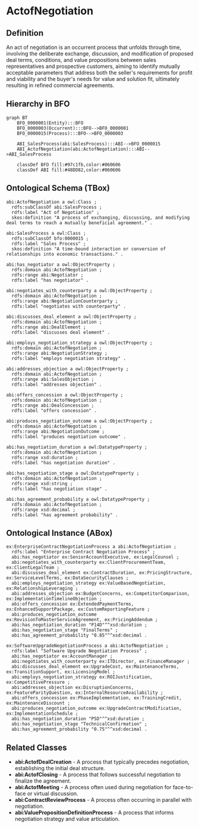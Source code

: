 # ActofNegotiation

## Definition
An act of negotiation is an occurrent process that unfolds through time, involving the deliberate exchange, discussion, and modification of proposed deal terms, conditions, and value propositions between sales representatives and prospective customers, aiming to identify mutually acceptable parameters that address both the seller's requirements for profit and viability and the buyer's needs for value and solution fit, ultimately resulting in refined commercial agreements.

## Hierarchy in BFO
```mermaid
graph BT
    BFO_0000001(Entity):::BFO
    BFO_0000003(Occurrent):::BFO-->BFO_0000001
    BFO_0000015(Process):::BFO-->BFO_0000003
    
    ABI_SalesProcess(abi:SalesProcess):::ABI-->BFO_0000015
    ABI_ActofNegotiation(abi:ActofNegotiation):::ABI-->ABI_SalesProcess
    
    classDef BFO fill:#97c1fb,color:#060606
    classDef ABI fill:#48DD82,color:#060606
```

## Ontological Schema (TBox)
```turtle
abi:ActofNegotiation a owl:Class ;
  rdfs:subClassOf abi:SalesProcess ;
  rdfs:label "Act of Negotiation" ;
  skos:definition "A process of exchanging, discussing, and modifying deal terms to reach a mutually beneficial agreement." .

abi:SalesProcess a owl:Class ;
  rdfs:subClassOf bfo:0000015 ;
  rdfs:label "Sales Process" ;
  skos:definition "A time-bound interaction or conversion of relationships into economic transactions." .

abi:has_negotiator a owl:ObjectProperty ;
  rdfs:domain abi:ActofNegotiation ;
  rdfs:range abi:Negotiator ;
  rdfs:label "has negotiator" .

abi:negotiates_with_counterparty a owl:ObjectProperty ;
  rdfs:domain abi:ActofNegotiation ;
  rdfs:range abi:NegotiationCounterparty ;
  rdfs:label "negotiates with counterparty" .

abi:discusses_deal_element a owl:ObjectProperty ;
  rdfs:domain abi:ActofNegotiation ;
  rdfs:range abi:DealElement ;
  rdfs:label "discusses deal element" .

abi:employs_negotiation_strategy a owl:ObjectProperty ;
  rdfs:domain abi:ActofNegotiation ;
  rdfs:range abi:NegotiationStrategy ;
  rdfs:label "employs negotiation strategy" .

abi:addresses_objection a owl:ObjectProperty ;
  rdfs:domain abi:ActofNegotiation ;
  rdfs:range abi:SalesObjection ;
  rdfs:label "addresses objection" .

abi:offers_concession a owl:ObjectProperty ;
  rdfs:domain abi:ActofNegotiation ;
  rdfs:range abi:DealConcession ;
  rdfs:label "offers concession" .

abi:produces_negotiation_outcome a owl:ObjectProperty ;
  rdfs:domain abi:ActofNegotiation ;
  rdfs:range abi:NegotiationOutcome ;
  rdfs:label "produces negotiation outcome" .

abi:has_negotiation_duration a owl:DatatypeProperty ;
  rdfs:domain abi:ActofNegotiation ;
  rdfs:range xsd:duration ;
  rdfs:label "has negotiation duration" .

abi:has_negotiation_stage a owl:DatatypeProperty ;
  rdfs:domain abi:ActofNegotiation ;
  rdfs:range xsd:string ;
  rdfs:label "has negotiation stage" .

abi:has_agreement_probability a owl:DatatypeProperty ;
  rdfs:domain abi:ActofNegotiation ;
  rdfs:range xsd:decimal ;
  rdfs:label "has agreement probability" .
```

## Ontological Instance (ABox)
```turtle
ex:EnterpriseContractNegotiationProcess a abi:ActofNegotiation ;
  rdfs:label "Enterprise Contract Negotiation Process" ;
  abi:has_negotiator ex:SeniorAccountExecutive, ex:LegalCounsel ;
  abi:negotiates_with_counterparty ex:ClientProcurementTeam, ex:ClientLegalTeam ;
  abi:discusses_deal_element ex:ContractDuration, ex:PricingStructure, ex:ServiceLevelTerms, ex:DataSecurityClauses ;
  abi:employs_negotiation_strategy ex:ValueBasedNegotiation, ex:RelationshipLeveraging ;
  abi:addresses_objection ex:BudgetConcerns, ex:CompetitorComparison, ex:ImplementationTimelineObjection ;
  abi:offers_concession ex:ExtendedPaymentTerms, ex:EnhancedSupportPackage, ex:CustomReportingFeature ;
  abi:produces_negotiation_outcome ex:RevisionToMasterServiceAgreement, ex:PricingAddendum ;
  abi:has_negotiation_duration "P14D"^^xsd:duration ;
  abi:has_negotiation_stage "FinalTerms" ;
  abi:has_agreement_probability "0.85"^^xsd:decimal .

ex:SoftwareUpgradeNegotiationProcess a abi:ActofNegotiation ;
  rdfs:label "Software Upgrade Negotiation Process" ;
  abi:has_negotiator ex:AccountManager ;
  abi:negotiates_with_counterparty ex:ITDirector, ex:FinanceManager ;
  abi:discusses_deal_element ex:UpgradeCost, ex:MaintenanceTerms, ex:TransitionSupport, ex:LicensingModel ;
  abi:employs_negotiation_strategy ex:ROIJustification, ex:CompetitivePressure ;
  abi:addresses_objection ex:DisruptionConcerns, ex:FeatureParityQuestion, ex:InternalResourceAvailability ;
  abi:offers_concession ex:PhaseImplementation, ex:TrainingCredit, ex:MaintenanceDiscount ;
  abi:produces_negotiation_outcome ex:UpgradeContractModification, ex:ImplementationSchedule ;
  abi:has_negotiation_duration "P5D"^^xsd:duration ;
  abi:has_negotiation_stage "TechnicalConfirmation" ;
  abi:has_agreement_probability "0.75"^^xsd:decimal .
```

## Related Classes
- **abi:ActofDealCreation** - A process that typically precedes negotiation, establishing the initial deal structure.
- **abi:ActofClosing** - A process that follows successful negotiation to finalize the agreement.
- **abi:ActofMeeting** - A process often used during negotiation for face-to-face or virtual discussion.
- **abi:ContractReviewProcess** - A process often occurring in parallel with negotiation.
- **abi:ValuePropositionDefinitionProcess** - A process that informs negotiation strategy and value articulation. 